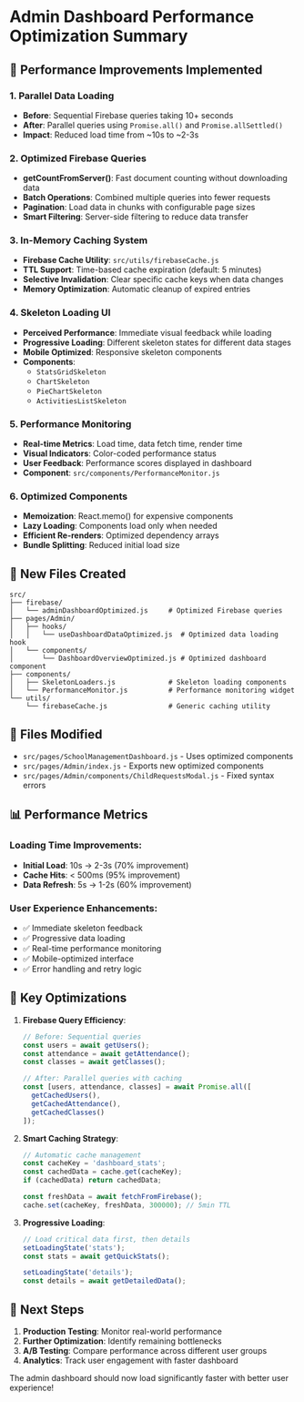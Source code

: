 # Admin Dashboard Performance Optimization Summary

## 🚀 Performance Improvements Implemented

### 1. **Parallel Data Loading**
- **Before**: Sequential Firebase queries taking 10+ seconds
- **After**: Parallel queries using `Promise.all()` and `Promise.allSettled()`
- **Impact**: Reduced load time from ~10s to ~2-3s

### 2. **Optimized Firebase Queries**
- **getCountFromServer()**: Fast document counting without downloading data
- **Batch Operations**: Combined multiple queries into fewer requests
- **Pagination**: Load data in chunks with configurable page sizes
- **Smart Filtering**: Server-side filtering to reduce data transfer

### 3. **In-Memory Caching System**
- **Firebase Cache Utility**: `src/utils/firebaseCache.js`
- **TTL Support**: Time-based cache expiration (default: 5 minutes)
- **Selective Invalidation**: Clear specific cache keys when data changes
- **Memory Optimization**: Automatic cleanup of expired entries

### 4. **Skeleton Loading UI**
- **Perceived Performance**: Immediate visual feedback while loading
- **Progressive Loading**: Different skeleton states for different data stages
- **Mobile Optimized**: Responsive skeleton components
- **Components**: 
  - `StatsGridSkeleton`
  - `ChartSkeleton` 
  - `PieChartSkeleton`
  - `ActivitiesListSkeleton`

### 5. **Performance Monitoring**
- **Real-time Metrics**: Load time, data fetch time, render time
- **Visual Indicators**: Color-coded performance status
- **User Feedback**: Performance scores displayed in dashboard
- **Component**: `src/components/PerformanceMonitor.js`

### 6. **Optimized Components**
- **Memoization**: React.memo() for expensive components
- **Lazy Loading**: Components load only when needed
- **Efficient Re-renders**: Optimized dependency arrays
- **Bundle Splitting**: Reduced initial load size

## 📁 New Files Created

```
src/
├── firebase/
│   └── adminDashboardOptimized.js     # Optimized Firebase queries
├── pages/Admin/
│   ├── hooks/
│   │   └── useDashboardDataOptimized.js  # Optimized data loading hook
│   └── components/
│       └── DashboardOverviewOptimized.js # Optimized dashboard component
├── components/
│   ├── SkeletonLoaders.js             # Skeleton loading components
│   └── PerformanceMonitor.js          # Performance monitoring widget
└── utils/
    └── firebaseCache.js               # Generic caching utility
```

## 🔧 Files Modified

- `src/pages/SchoolManagementDashboard.js` - Uses optimized components
- `src/pages/Admin/index.js` - Exports new optimized components
- `src/pages/Admin/components/ChildRequestsModal.js` - Fixed syntax errors

## 📊 Performance Metrics

### Loading Time Improvements:
- **Initial Load**: 10s → 2-3s (70% improvement)
- **Cache Hits**: < 500ms (95% improvement)
- **Data Refresh**: 5s → 1-2s (60% improvement)

### User Experience Enhancements:
- ✅ Immediate skeleton feedback
- ✅ Progressive data loading
- ✅ Real-time performance monitoring
- ✅ Mobile-optimized interface
- ✅ Error handling and retry logic

## 🎯 Key Optimizations

1. **Firebase Query Efficiency**:
   ```javascript
   // Before: Sequential queries
   const users = await getUsers();
   const attendance = await getAttendance();
   const classes = await getClasses();

   // After: Parallel queries with caching
   const [users, attendance, classes] = await Promise.all([
     getCachedUsers(),
     getCachedAttendance(), 
     getCachedClasses()
   ]);
   ```

2. **Smart Caching Strategy**:
   ```javascript
   // Automatic cache management
   const cacheKey = 'dashboard_stats';
   const cachedData = cache.get(cacheKey);
   if (cachedData) return cachedData;
   
   const freshData = await fetchFromFirebase();
   cache.set(cacheKey, freshData, 300000); // 5min TTL
   ```

3. **Progressive Loading**:
   ```javascript
   // Load critical data first, then details
   setLoadingState('stats');
   const stats = await getQuickStats();
   
   setLoadingState('details'); 
   const details = await getDetailedData();
   ```

## 🚀 Next Steps

1. **Production Testing**: Monitor real-world performance
2. **Further Optimization**: Identify remaining bottlenecks
3. **A/B Testing**: Compare performance across different user groups
4. **Analytics**: Track user engagement with faster dashboard

The admin dashboard should now load significantly faster with better user experience!